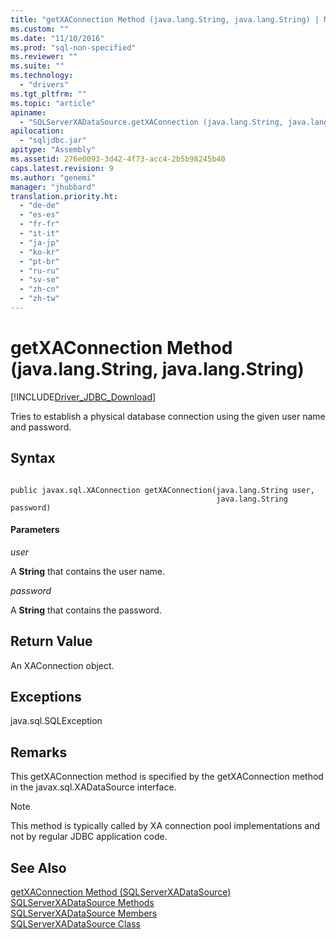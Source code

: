 ```yaml
---
title: "getXAConnection Method (java.lang.String, java.lang.String) | Microsoft Docs"
ms.custom: ""
ms.date: "11/10/2016"
ms.prod: "sql-non-specified"
ms.reviewer: ""
ms.suite: ""
ms.technology: 
  - "drivers"
ms.tgt_pltfrm: ""
ms.topic: "article"
apiname: 
  - "SQLServerXADataSource.getXAConnection (java.lang.String, java.lang.String)"
apilocation: 
  - "sqljdbc.jar"
apitype: "Assembly"
ms.assetid: 276e0093-3d42-4f73-acc4-2b5b98245b40
caps.latest.revision: 9
ms.author: "genemi"
manager: "jhubbard"
translation.priority.ht: 
  - "de-de"
  - "es-es"
  - "fr-fr"
  - "it-it"
  - "ja-jp"
  - "ko-kr"
  - "pt-br"
  - "ru-ru"
  - "sv-se"
  - "zh-cn"
  - "zh-tw"
---
```

# getXAConnection Method (java.lang.String, java.lang.String)
[!INCLUDE[Driver_JDBC_Download](../../../connect/jdbc/includes)]

  Tries to establish a physical database connection using the given user name and password.  
  
## Syntax  
  
```  
  
public javax.sql.XAConnection getXAConnection(java.lang.String user,  
                                              java.lang.String password)  
```  
  
#### Parameters  
 *user*  
  
 A **String** that contains the user name.  
  
 *password*  
  
 A **String** that contains the password.  
  
## Return Value  
 An XAConnection object.  
  
## Exceptions  
 java.sql.SQLException  
  
## Remarks  
 This getXAConnection method is specified by the getXAConnection method in the javax.sql.XADataSource interface.  
  
> [!NOTE]  
>  This method is typically called by XA connection pool implementations and not by regular JDBC application code.  
  
## See Also  
 [getXAConnection Method &#40;SQLServerXADataSource&#41;](../../../connect/jdbc/reference/getxaconnection-method--sqlserverxadatasource-.md)   
 [SQLServerXADataSource Methods](../../../connect/jdbc/reference/sqlserverxadatasource-methods.md)   
 [SQLServerXADataSource Members](../../../connect/jdbc/reference/sqlserverxadatasource-members.md)   
 [SQLServerXADataSource Class](../../../connect/jdbc/reference/sqlserverxadatasource-class.md)  
  
  